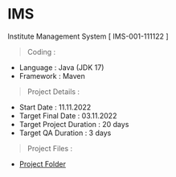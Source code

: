 # IMS
Institute Management System
[ IMS-001-111122 ]

> Coding :
- Language : Java (JDK 17)
- Framework : Maven

> Project Details :
- Start Date : 11.11.2022
- Target Final Date : 03.11.2022
- Target Project Duration : 20 days
- Target QA Duration : 3 days

> Project Files :
- [Project Folder](https://drive.google.com/drive/folders/1nqSCTUwXw3YkiWKPVT5DAHd5xjiTDfuU?usp=share_link)
